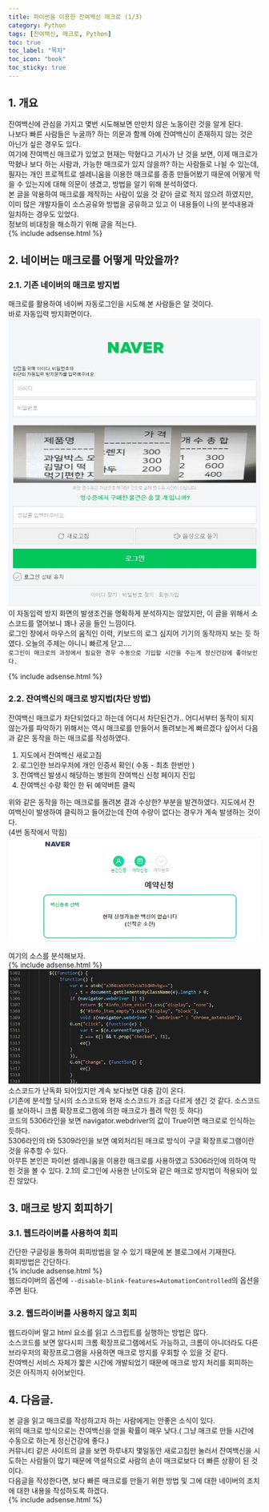 ```yaml
---
title: 파이썬을 이용한 잔여백신 매크로 (1/3)
category: Python
tags: [잔여백신, 매크로, Python]
toc: true
toc_label: "목차"
toc_icon: "book"
toc_sticky: true
---
```


## 1. 개요
잔여백신에 관심을 가지고 몇번 시도해보면 만만치 않은 노동이란 것을 알게 된다.  
나보다 빠른 사람들은 누굴까? 하는 의문과 함께 아예 잔여백신이 존재하지 않는 것은 아닌가 싶은 경우도 있다.  
여기에 잔여백신 매크로가 있었고 현재는 막혔다고 기사가 난 것을 보면, 이제 매크로가 막혔나 보다 하는 사람과, 가능한 매크로가 있지 않을까? 하는 사람들로 나뉠 수 있는데, 필자는 개인 프로젝트로 셀레니움을 이용한 매크로를 종종 만들어봤기 때문에 어떻게 막을 수 있는지에 대해 의문이 생겼고, 방법을 알기 위해 분석하였다.  
본 글을 악용하여 매크로를 제작하는 사람이 있을 것 같아 글로 적지 않으려 하였지만, 이미 많은 개발자들이 소스공유와 방법을 공유하고 있고 이 내용들이 나의 분석내용과 일치하는 경우도 있었다.  
정보의 비대칭을 해소하기 위해 글을 적는다.  
{% include adsense.html %}  
## 2. 네이버는 매크로를 어떻게 막았을까?
### 2.1. 기존 네이버의 매크로 방지법
매크로를 활용하여 네이버 자동로그인을 시도해 본 사람들은 알 것이다.  
바로 자동입력 방지화면이다.
![네이버자동입력방지](../../../assets/images/20210726/2021072601.jpg)
이 자동입력 방지 화면의 발생조건을 명확하게 분석하지는 않았지만, 이 글을 위해서 소스코드를 열어보니 꽤나 공을 들인 느낌이다.  
로그인 창에서 마우스의 움직인 이력, 키보드의 로그 심지어 기기의 동작까지 보는 듯 하였다. 오늘의 주제는 아니니 빠르게 닫고....  
`로그인이 매크로의 과정에서 필요한 경우 수동으로 기입할 시간을 주는게 정신건강에 좋아보인다.`

  {% include adsense.html %}  
### 2.2. 잔여백신의 매크로 방지법(차단 방법)
잔여백신 매크로가 차단되었다고 하는데 어디서 차단된건가.. 어디서부터 동작이 되지 않는가를 파악하기 위해서는 역시 매크로를 만들어서 돌려보는게 빠르겠다 싶어서 다음과 같은 동작을 하는 매크로를 작성하였다.  
1. 지도에서 잔여백신 새로고침
2. 로그인한 브라우저에 개인 인증서 확인( 수동 - 최초 한번만 )
3. 잔여백신 발생시 해당하는 병원의 잔여백신 신청 페이지 진입
4. 잔여백신 수량 확인 한 뒤 예약버튼 클릭

위와 같은 동작을 하는 매크로를 돌려본 결과 수상한? 부분을 발견하였다.
지도에서 잔여백신이 발생하여 클릭하고 들어갔는데 잔여 수량이 없다는 경우가 계속 발생하는 것이다.  
(4번 동작에서 막힘) 
![백신없음](../../../assets/images/20210726/2021072602.jpg)

여기의 소스를 분석해보자.  
{% include adsense.html %}    
![소스코드](../../../assets/images/20210726/2021072603.jpg)
소스코드가 난독화 되어있지만 계속 보다보면 대충 감이 온다.  
(기존에 분석할 당시의 소스코드와 현재 소스코드가 조금 다르게 생긴 것 같다. 소스코드를 보아하니 크롬 확장프로그램에 의한 매크로가 플려 막힌 듯 하다)  
코드의 5306라인을 보면 navigator.webdriver의 값이 True이면 매크로로 인식하는 듯하다.  
5306라인의 t와 5309라인을 보면 예외처리된 매크로 방식이 구글 확장프로그램이란 것을 유추할 수 있다.  
아무튼 본인은 파이썬 셀레니움을 이용한 매크로를 사용하였고 5306라인에 의하여 막힌 것을 볼 수 있다. 2.1의 로그인에 사용한 난이도와 같은 매크로 방지법이 적용되어 있진 않았다.

## 3. 매크로 방지 회피하기
### 3.1. 웹드라이버를 사용하여 회피
간단한 구글링을 통하여 회피방법을 알 수 있기 때문에 본 블로그에서 기재한다.  
회피방법은 간단하다.  
{% include adsense.html %}  
웹드라이버의 옵션에 `--disable-blink-features=AutomationControlled`의 옵션을 주면 된다.

### 3.2. 웹드라이버를 사용하지 않고 회피
웹드라이버 말고 html 요소를 읽고 스크립트를 실행하는 방법은 많다.  
소스코드를 보면 알다시피 크롬 확장프로그램에서도 가능하고, 크롬이 아니더라도 다른 브라우저의 확장프로그램을 사용하면 매크로 방지를 우회할 수 있을 것 같다.  
잔여백신 서비스 자체가 짧은 시간에 개발되었기 때문에 매크로 방지 처리를 회피하는 것은 아직까지 쉬어보인다.

## 4. 다음글.
본 글을 읽고 매크로를 작성하고자 하는 사람에게는 안좋은 소식이 있다.  
위의 매크로 방식으로는 잔여백신을 얻을 확률이 매우 낮다.( 그냥 매크로 만들 시간에 수동으로 하는게 정신건강에 좋다.)  
커뮤니티 같은 사이트의 글을 보면 하루내지 몇일동안 새로고침만 눌러서 잔여백신을 시도하는 사람들이 많기 때문에 역설적으로 사람의 손이 매크로보다 더 빠른 상황이 된 것이다.  
다음글을 작성한다면, 보다 빠른 매크로를 만들기 위한 방법 및 그에 대한 네이버의 조치에 대한 내용을 작성하도록 하겠다.  
{% include adsense.html %}  